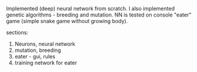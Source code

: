 
Implemented (deep) neural network from scratch. I also implemented genetic algorithms - breeding and mutation. 
NN is tested on console "eater" game (simple snake game without growing body).

sections:
1. Neurons, neural network
2. mutation, breeding
3. eater - gui, rules
4. training network for eater